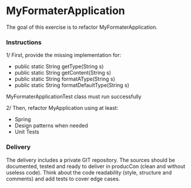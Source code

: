# MyFormaterApplication

The goal of this exercise is to refactor MyFormaterApplication.

### Instructions

1/ First, provide the missing implementation for:
* public static String getType(String s)
* public static String getContent(String s)
* public static String formatAType(String s)
* public static String formatDefaultType(String s)

MyFormaterApplicationTest class must run successfully

2/ Then, refactor MyApplication using at least:
* Spring
* Design patterns when needed
* Unit Tests

### Delivery
The delivery includes a private GIT repository. The sources should be documented, tested and ready to deliver in producCon (clean and without useless code).
Think about the code readability (style, structure and comments) and add tests to cover edge cases.




